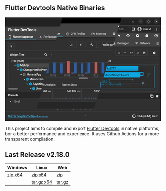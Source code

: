 ## Flutter Devtools Native Binaries

![](./example.png)  

This project aims to compile and export [Flutter Devtools](https://docs.flutter.dev/development/tools/devtools/overview) in native platforms, bor a better performance and experience. It uses Github Actions for a more transparent compilation.

## Last Release v2.18.0

| Windows      | Linux           | Web         |
| ------------ | --------------- | ----------- |
| [zip x64](https://github.com/BrianCraig/flutter-devtools-binary/releases/download/release.v2.18.0/windows-release.zip) | [zip x64](https://github.com/BrianCraig/flutter-devtools-binary/releases/download/release.v2.18.0/linux-release.zip)    | [zip](https://github.com/BrianCraig/flutter-devtools-binary/releases/download/release.v2.18.0/web-release.zip)    |
|              | [tar.gz x64](https://github.com/BrianCraig/flutter-devtools-binary/releases/download/release.v2.18.0/linux-release.tar.gz) | [tar.gz](https://github.com/BrianCraig/flutter-devtools-binary/releases/download/release.v2.18.0/web-release.tar.gz) |
